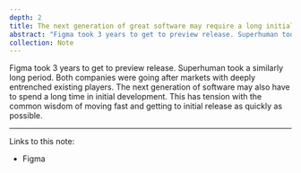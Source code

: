 ```yaml
---
depth: 2
title: The next generation of great software may require a long initial development time
abstract: "Figma took 3 years to get to preview release. Superhuman took a similarly long period. Both companies were going after markets with deeply entrenched existing players. The next generation of software may also have to spend a long time in initial development. This has tension with the common wisdom of moving fast and getting to initial release as quickly as possible."
collection: Note
---
```

Figma took 3 years to get to preview release. Superhuman took a similarly long period. Both companies were going after markets with deeply entrenched existing players. The next generation of software may also have to spend a long time in initial development. This has tension with the common wisdom of moving fast and getting to initial release as quickly as possible.

---

Links to this note:
- <inter-link href="figma">Figma</inter-link>